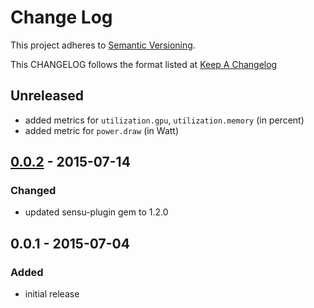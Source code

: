# Change Log
This project adheres to [Semantic Versioning](http://semver.org/).

This CHANGELOG follows the format listed at [Keep A Changelog](http://keepachangelog.com/)

## Unreleased
- added metrics for `utilization.gpu`, `utilization.memory` (in percent)
- added metric for `power.draw` (in Watt)

## [0.0.2] - 2015-07-14
### Changed
- updated sensu-plugin gem to 1.2.0

## 0.0.1 - 2015-07-04
### Added
- initial release

[Unreleased]: https://github.com/sensu-plugins/sensu-plugins-nvidia/compare/0.0.2...HEAD
[0.0.2]: https://github.com/sensu-plugins/sensu-plugins-nvidia/compare/0.0.1...0.0.2

